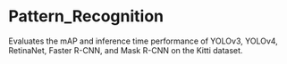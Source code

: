 # Pattern_Recognition
Evaluates the mAP and inference time performance of YOLOv3, YOLOv4, RetinaNet, Faster R-CNN, and Mask R-CNN on the Kitti dataset.
